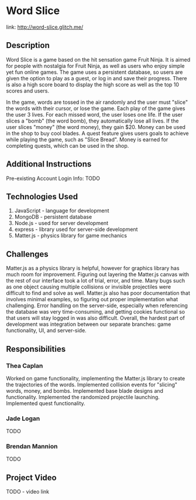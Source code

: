 # Word Slice
link: http://word-slice.glitch.me/

## Description
Word Slice is a game based on the hit sensation game Fruit Ninja. It is aimed for people with nostalgia for Fruit Ninja, as well as users who enjoy simple yet fun online games. The game uses a persistent database, so users are given the option to play as a guest, or log in and save their progress. There is also a high score board to display the high score as well as the top 10 scores and users.

In the game, words are tossed in the air randomly and the user must "slice" the words with their cursor, or lose the game. Each play of the game gives the user 3 lives. For each missed word, the user loses one life. If the user slices a "bomb" (the word bomb), they automatically lose all lives. If the user slices "money" (the word money), they gain $20. Money can be used in the shop to buy cool blades. A quest feature gives users goals to achieve while playing the game, such as "Slice Bread". Money is earned for completing quests, which can be used in the shop.

## Additional Instructions

Pre-existing Account Login Info:
TODO

## Technologies Used
1. JavaScript - language for development
2. MongoDB - persistent database
3. Node.js - used for server development
4. express - library used for server-side development
5. Matter.js - physics library for game mechanics

## Challenges
Matter.js as a physics library is helpful, however for graphics library has much room for improvement. Figuring out layering the Matter.js canvas with the rest of our interface took a lot of trial, error, and time. Many bugs such as one object causing multiple collisions or invisible projectiles were difficult to find and solve as well. Matter.js also has poor documentation that involves minimal examples, so figuring out proper implementation what challenging. Error handling on the server-side, especially when referencing the database was very time-consuming, and getting cookies functional so that users will stay logged in was also difficult. Overall, the hardest part of development was integration between our separate branches: game functionality, UI, and server-side.

## Responsibilities

### Thea Caplan
Worked on game functionality, implementing the Matter.js library to create the trajectories of the words. Implemented collision events for "slicing" words, money, and bombs. Implemented base blade designs and functionality. Implemented the randomized projectile launching. Implemented quest functionality.

### Jade Logan
TODO

### Brendan Mannion
TODO

## Project Video
TODO - video link